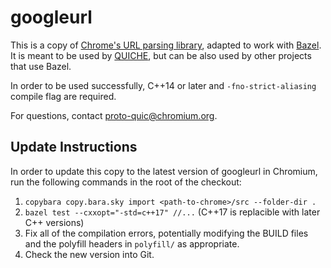 # googleurl

This is a copy of [Chrome's URL parsing
library](https://cs.chromium.org/chromium/src/url/), adapted to work with
[Bazel](https://bazel.build/).  It is meant to be used by
[QUICHE](https://quiche.googlesource.com/quiche/+/refs/heads/master), but can be
also used by other projects that use Bazel.

In order to be used successfully, C++14 or later and `-fno-strict-aliasing`
compile flag are required.

For questions, contact <proto-quic@chromium.org>.

## Update Instructions

In order to update this copy to the latest version of googleurl in Chromium, run
the following commands in the root of the checkout:

1. `copybara copy.bara.sky import <path-to-chrome>/src --folder-dir .`
1. `bazel test --cxxopt="-std=c++17" //...`
   (C++17 is replacible with later C++ versions)
1. Fix all of the compilation errors, potentially modifying the BUILD files and
   the polyfill headers in `polyfill/` as appropriate.
1. Check the new version into Git.
